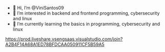 - 👋 Hi, I’m @ViniSantos09
- 👀 I’m interested in backend and frontend programming, cybersecurity and linux
- 🌱 I’m currently learning the basics in programming, cybersecurity and linux

https://prod.liveshare.vsengsaas.visualstudio.com/join?A2B4F14A68A1ED78BFDCAA050911CF5B59A5

<!---
ViniSantos09/ViniSantos09 is a ✨ special ✨ repository because its `README.md` (this file) appears on your GitHub profile.
You can click the Preview link to take a look at your changes.
--->
